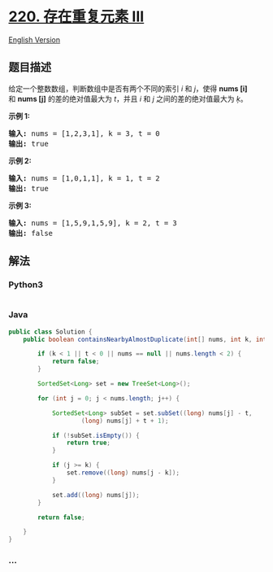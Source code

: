 # [220. 存在重复元素 III](https://leetcode-cn.com/problems/contains-duplicate-iii)

[English Version](/solution/0200-0299/0220.Contains%20Duplicate%20III/README_EN.md)

## 题目描述

<!-- 这里写题目描述 -->
<p>给定一个整数数组，判断数组中是否有两个不同的索引 <em>i</em> 和 <em>j</em>，使得&nbsp;<strong>nums [i]</strong> 和&nbsp;<strong>nums [j]</strong>&nbsp;的差的绝对值最大为 <em>t</em>，并且 <em>i</em> 和 <em>j</em> 之间的差的绝对值最大为 <em>ķ</em>。</p>

<p><strong>示例&nbsp;1:</strong></p>

<pre><strong>输入:</strong> nums = [1,2,3,1], k<em> </em>= 3, t = 0
<strong>输出:</strong> true</pre>

<p><strong>示例 2:</strong></p>

<pre><strong>输入: </strong>nums = [1,0,1,1], k<em> </em>=<em> </em>1, t = 2
<strong>输出:</strong> true</pre>

<p><strong>示例 3:</strong></p>

<pre><strong>输入: </strong>nums = [1,5,9,1,5,9], k = 2, t = 3
<strong>输出:</strong> false</pre>

## 解法

<!-- 这里可写通用的实现逻辑 -->

<!-- tabs:start -->

### **Python3**

<!-- 这里可写当前语言的特殊实现逻辑 -->

```python

```

### **Java**

<!-- 这里可写当前语言的特殊实现逻辑 -->

```java
public class Solution {
    public boolean containsNearbyAlmostDuplicate(int[] nums, int k, int t) {

		if (k < 1 || t < 0 || nums == null || nums.length < 2) {
			return false;
		}

		SortedSet<Long> set = new TreeSet<Long>();

		for (int j = 0; j < nums.length; j++) {

			SortedSet<Long> subSet = set.subSet((long) nums[j] - t,
					(long) nums[j] + t + 1);

			if (!subSet.isEmpty()) {
				return true;
			}

			if (j >= k) {
				set.remove((long) nums[j - k]);
			}

			set.add((long) nums[j]);
		}

		return false;

	}
}
```

### **...**

```

```

<!-- tabs:end -->
